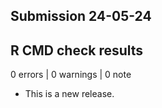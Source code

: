 ## Submission 24-05-24

## R CMD check results

0 errors | 0 warnings | 0 note

* This is a new release.
